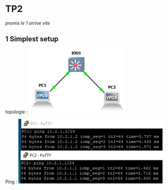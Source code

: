 # TP2
*promis le 1 arrive vite* 

## 1 Simplest setup
topologie :
![](https://github.com/Badjeck/TP_reseau/blob/master/TP2/images/2.1topo.PNG)

Ping :
![](https://github.com/Badjeck/TP_reseau/blob/master/TP2/images/2.1ping.PNG)
